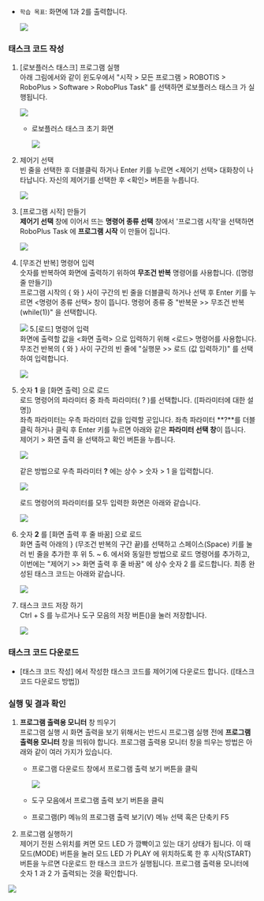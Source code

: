 - `학습 목표`: 화면에 1과 2를 출력합니다.
  
  ![](/assets/images/edu/bioloid/tutorial_printscr_result_kr.png)

### 태스크 코드 작성
1. [로보플러스 태스크] 프로그램 실행  
  아래 그림에서와 같이 윈도우에서 "시작 > 모든 프로그램 > ROBOTIS > RoboPlus > Software > RoboPlus Task" 를 선택하면 로보플러스 태스크 가 실행됩니다.

    ![](/assets/images/edu/bioloid/tutorial_printscr_1_01_kr.png)

    - 로보플러스 태스크 초기 화면

      ![](/assets/images/edu/bioloid/tutorial_printscr_1_02_kr.png)

2. 제어기 선택  
  빈 줄을 선택한 후 더블클릭 하거나 Enter 키를 누르면 <제어기 선택> 대화창이 나타납니다. 자신의 제어기를 선택한 후 <확인> 버튼을 누릅니다.
    
    ![](/assets/images/edu/bioloid/tutorial_printscr_1_03_kr.png)

3. [프로그램 시작] 만들기  
  **제어기 선택** 창에 이어서 뜨는 **명령어 종류 선택** 창에서 '프로그램 시작'을 선택하면 RoboPlus Task 에 **프로그램 시작** 이 만들어 집니다.

    ![](/assets/images/edu/bioloid/tutorial_printscr_1_04_kr.png)

4. [무조건 반복] 명령어 입력  
  숫자를 반복하여 화면에 출력하기 위하여 **무조건 반복** 명령어를 사용합니다. ([명령줄 만들기])  
  프로그램 시작의 { 와 } 사이 구간의 빈 줄을 더블클릭 하거나 선택 후 Enter 키를 누르면 <명령어 종류 선택> 창이 뜹니다. 명령어 종류 중 "반복문 >> 무조건 반복 (while(1))" 을 선택합니다.

    ![](/assets/images/edu/bioloid/tutorial_printscr_1_05_kr.png)
5.[로드] 명령어 입력  
  화면에 출력할 값을 <화면 출력> 으로 입력하기 위해 <로드> 명령어를 사용합니다. 무조건 반복의 { 와 } 사이 구간의 빈 줄에 "실행문 >> 로드 (값 입력하기)" 를 선택하여 입력합니다.

    ![](/assets/images/edu/bioloid/tutorial_printscr_1_06_kr.png)

6. 숫자 **1** 을 [화면 출력] 으로 로드  
  로드 명령어의 파라미터 중 좌측 파라미터( ? )를 선택합니다. ([파라미터에 대한 설명])  
  좌측 파라미터는 우측 파라미터 값을 입력할 곳입니다. 좌측 파라미터 **?**를 더블클릭 하거나 클릭 후 Enter 키를 누르면 아래와 같은 **파라미터 선택 창**이 뜹니다.  
  제어기 > 화면 출력 을 선택하고 확인 버튼을 누릅니다.

    ![](/assets/images/edu/bioloid/tutorial_printscr_1_07_kr.png)  

    같은 방법으로 우측 파라미터 **?** 에는 상수 > 숫자 > 1 을 입력합니다.

    ![](/assets/images/edu/bioloid/tutorial_printscr_1_08_kr.png)  

    로드 명령어의 파라미터를 모두 입력한 화면은 아래와 같습니다.

    ![](/assets/images/edu/bioloid/tutorial_printscr_1_09_kr.png)

7. 숫자 **2** 를 [화면 출력 후 줄 바꿈] 으로 로드  
  화면 출력 아래의 } (무조건 반복의 구간 끝)를 선택하고 스페이스(Space) 키를 눌러 빈 줄을 추가한 후 위 5. ~ 6. 에서와 동일한 방법으로 로드 명령어를 추가하고, 이번에는 "제어기 >> 화면 출력 후 줄 바꿈" 에 상수 숫자 2 를 로드합니다. 최종 완성된 태스크 코드는 아래와 같습니다.

    ![](/assets/images/edu/bioloid/tutorial_printscr_1_10_kr.png)

8. 태스크 코드 저장 하기  
  Ctrl + S 를 누르거나 도구 모음의 저장 버튼()을 눌러 저장합니다.

    ![](/assets/images/edu/bioloid/tutorial_printscr_1_11_kr.png)

### 태스크 코드 다운로드
- [태스크 코드 작성] 에서 작성한 태스크 코드를 제어기에 다운로드 합니다. ([태스크 코드 다운로드 방법])

### 실행 및 결과 확인
1. **프로그램 출력용 모니터** 창 띄우기  
  프로그램 실행 시 화면 출력을 보기 위해서는 반드시 프로그램 실행 전에 **프로그램 출력용 모니터** 창을 띄워야 합니다. 프로그램 출력용 모니터 창을 띄우는 방법은 아래와 같이 여러 가지가 있습니다.
    - 프로그램 다운로드 창에서 프로그램 출력 보기 버튼을 클릭
    
      ![](/assets/images/edu/bioloid/tutorial_printscr_3_01_kr.png)
      
    - 도구 모음에서 프로그램 출력 보기 버튼을 클릭
    - 프로그램(P) 메뉴의 프로그램 출력 보기(V) 메뉴 선택 혹은 단축키 F5

2. 프로그램 실행하기  
  제어기 전원 스위치를 켜면 모드 LED 가 깜빡이고 있는 대기 상태가 됩니다. 이 때 모드(MODE) 버튼을 눌러 모드 LED 가 PLAY 에 위치하도록 한 후 시작(START) 버튼을 누르면 다운로드 한 태스크 코드가 실행됩니다. 프로그램 출력용 모니터에 숫자 1 과 2 가 출력되는 것을 확인합니다.

  ![](/assets/images/edu/bioloid/tutorial_printscr_result_kr.png)
